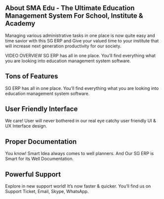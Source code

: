 ## About SMA Edu - The Ultimate Education Management System For School, Institute & Academy 

Managing various administrative tasks in one place is now quite easy and time savior with this SG ERP and Give your valued time to your institute that will increase next generation productivity for our society.

VIDEO OVERVIEW 
SG ERP has all in one place. You’ll find everything what you are looking into education management system software.


## Tons of Features
SG ERP has all in one place. You’ll find everything what you are looking into education management system software.

## User Friendly Interface
We care! User will never bothered in our real eye catchy user friendly UI & UX Interface design. 

## Proper Documentation
You know! Smart Idea always comes to well planners. And Our SG ERP is Smart for its Well Documentation. 


## Powerful Support
Explore in new support world! It’s now faster & quicker. You’ll find us on Support Ticket, Email, Skype, WhatsApp.


